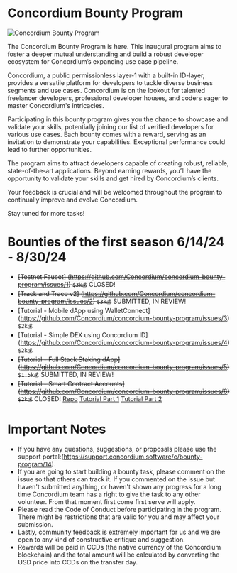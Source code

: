 # Concordium Bounty Program
![Concordium Bounty Program](https://github.com/user-attachments/assets/6d835241-9919-4280-a1df-ec221077230f)

The Concordium Bounty Program is here. This inaugural program aims to foster a deeper mutual understanding and build a robust developer ecosystem for Concordium’s expanding use case pipeline.

Concordium, a public permissionless layer-1 with a built-in ID-layer, provides a versatile platform for developers to tackle diverse business segments and use cases. Concordium is on the lookout for talented freelancer developers, professional developer houses, and coders eager to master Concordium's intricacies.

Participating in this bounty program gives you the chance to showcase and validate your skills, potentially joining our list of verified developers for various use cases. Each bounty comes with a reward, serving as an invitation to demonstrate your capabilities. Exceptional performance could lead to further opportunities.

The program aims to attract developers capable of creating robust, reliable, state-of-the-art applications. Beyond earning rewards, you’ll have the opportunity to validate your skills and get hired by Concordium’s clients.

Your feedback is crucial and will be welcomed throughout the program to continually improve and evolve Concordium.

Stay tuned for more tasks! 

# Bounties of the first season 6/14/24 - 8/30/24

- ~~[Testnet Faucet] (https://github.com/Concordium/concordium-bounty-program/issues/1) `$3k💰`~~ CLOSED! 
- ~~[Track and Trace v2] (https://github.com/Concordium/concordium-bounty-program/issues/2) `$3k💰`~~ SUBMITTED, IN REVIEW!
- [Tutorial - Mobile dApp using WalletConnect] (https://github.com/Concordium/concordium-bounty-program/issues/3) `$2k💰`
- [Tutorial - Simple DEX using Concordium ID] (https://github.com/Concordium/concordium-bounty-program/issues/4) `$2k💰`
- ~~[Tutorial - Full Stack Staking dApp] (https://github.com/Concordium/concordium-bounty-program/issues/5) `$1.5k💰`~~ SUBMITTED, IN REVIEW!
- ~~[Tutorial - Smart Contract Accounts] (https://github.com/Concordium/concordium-bounty-program/issues/6) `$2k💰`~~ CLOSED! [Repo](https://github.com/BukiOffor/cis5-smart-contract-dapp.git)  [Tutorial Part 1](https://medium.com/@buki.offor/concordium-full-stack-smart-contract-account-tutorial-part-one-cdac8bcf0ff9)  [Tutorial Part 2](https://medium.com/@buki.offor/concordium-full-stack-smart-contract-account-tutorial-part-two-2aa6fb81f2b7)


# Important Notes

- If you have any questions, suggestions, or proposals please use the support portal:(https://support.concordium.software/c/bounty-program/14).
- If you are going to start building a bounty task, please comment on the issue so that others can track it. If you commented on the issue but haven't submitted anything, or haven't shown any progress for a long time Concordium team has a right to give the task to any other volunteer. From that moment first come first serve will apply. 
- Please read the Code of Conduct before participating in the program. There might be restrictions that are valid for you and may affect your submission.
- Lastly, community feedback is extremely important for us and we are open to any kind of constructive critique and suggestion.
- Rewards will be paid in CCDs (the native currency of the Concordium blockchain) and the total amount will be calculated by converting the USD price into CCDs on the transfer day.
